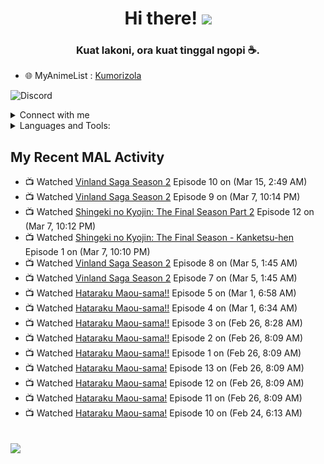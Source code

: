 <h1 align="center">Hi there! <img src="https://media.giphy.com/media/hvRJCLFzcasrR4ia7z/giphy.gif" width="25px"> </h1>
<h3 align="center">Kuat lakoni, ora kuat tinggal ngopi ☕.</h3>

- 🌐 MyAnimeList : [Kumorizola](https://myanimelist.net/animelist/Kumorizola)

![Discord](https://discord.c99.nl/widget/theme-3/761213268009943051.png)
<details>
      <summary>Connect with me</summary>
    <p align="left">
        <a href="https://www.facebook.com/kumori.hartley.1" target="blank"><img align="center"
                src="https://raw.githubusercontent.com/rahuldkjain/github-profile-readme-generator/master/src/images/icons/Social/facebook.svg"
                alt="kumori hartley" height="30" width="40" /></a>
        <a href="https://www.instagram.com/kumorizola/" target="blank"><img align="center"
                src="https://raw.githubusercontent.com/rahuldkjain/github-profile-readme-generator/master/src/images/icons/Social/instagram.svg"
                alt="kumorizola" height="30" width="40" /></a>
        <a href="https://discord.com" target="blank"><img align="center"
                src="https://raw.githubusercontent.com/rahuldkjain/github-profile-readme-generator/master/src/images/icons/Social/discord.svg"
                alt="Kumori#5882" height="30" width="40" /></a>
    </p>
</details>

<details>
    <summary align="left">Languages and Tools:</summary>
<p align="left">
      <a href="https://www.w3schools.com/css/" target="_blank">
        <img src="https://raw.githubusercontent.com/devicons/devicon/master/icons/css3/css3-original-wordmark.svg"
            alt="css3" width="40" height="40" /> </a> <a href="https://www.w3.org/html/" target="_blank"> <img
            src="https://raw.githubusercontent.com/devicons/devicon/master/icons/html5/html5-original-wordmark.svg"
            alt="html5" width="40" height="40" /> </a> <a href="https://www.java.com" target="_blank"> <img
            src="https://raw.githubusercontent.com/devicons/devicon/master/icons/java/java-original.svg" alt="java"
            width="40" height="40" /> </a> <a href="https://developer.mozilla.org/en-US/docs/Web/JavaScript"
            target="_blank"> <img
            src="https://raw.githubusercontent.com/devicons/devicon/master/icons/javascript/javascript-original.svg"
            alt="javascript" width="40" height="40" /> </a> <a href="https://nodejs.org" target="_blank"> <img
            src="https://raw.githubusercontent.com/devicons/devicon/master/icons/nodejs/nodejs-original-wordmark.svg"
            alt="nodejs" width="40" height="40" /> </a> <a href="https://www.python.org" target="_blank"> <img
            src="https://raw.githubusercontent.com/devicons/devicon/master/icons/python/python-original.svg"
            alt="python" width="40" height="40" /> </a> <a href="https://www.typescriptlang.org/" target="_blank"> <img
            src="https://raw.githubusercontent.com/devicons/devicon/master/icons/typescript/typescript-original.svg" 
            alt="typescript" width="40" height="40" /> </a> <a href="https://www.photoshop.com/en" target="_blank"> <img
            src="https://upload.wikimedia.org/wikipedia/commons/a/af/Adobe_Photoshop_CC_icon.svg" alt="photoshop" width="40" height="40"/> </a>
            <a href="https://www.adobe.com/products/premiere.html" target="_blank"> <img
            src="https://upload.wikimedia.org/wikipedia/commons/4/40/Adobe_Premiere_Pro_CC_icon.svg" alt="Premiere pro" width="40" height="40"/> </a>
            <a href="https://www.adobe.com/in/products/illustrator.html" target="_blank"> <img 
            src="https://upload.wikimedia.org/wikipedia/commons/f/fb/Adobe_Illustrator_CC_icon.svg" alt="illustrator" width="40" height="40"/> </a>
      
 </details>
 
 <h2> My Recent MAL Activity</h2>
<!-- MAL_ACTIVITY:start -->

- 📺 Watched [Vinland Saga Season 2](https://MyAnimeList.net/anime.php?id=49387) Episode 10 on (Mar 15, 2:49 AM)
- 📺 Watched [Vinland Saga Season 2](https://MyAnimeList.net/anime.php?id=49387) Episode 9 on (Mar 7, 10:14 PM)
- 📺 Watched [Shingeki no Kyojin: The Final Season Part 2](https://MyAnimeList.net/anime.php?id=48583) Episode 12 on (Mar 7, 10:12 PM)
- 📺 Watched [Shingeki no Kyojin: The Final Season - Kanketsu-hen](https://MyAnimeList.net/anime.php?id=51535) Episode 1 on (Mar 7, 10:10 PM)
- 📺 Watched [Vinland Saga Season 2](https://MyAnimeList.net/anime.php?id=49387) Episode 8 on (Mar 5, 1:45 AM)
- 📺 Watched [Vinland Saga Season 2](https://MyAnimeList.net/anime.php?id=49387) Episode 7 on (Mar 5, 1:45 AM)
- 📺 Watched [Hataraku Maou-sama!!](https://MyAnimeList.net/anime.php?id=48413) Episode 5 on (Mar 1, 6:58 AM)
- 📺 Watched [Hataraku Maou-sama!!](https://MyAnimeList.net/anime.php?id=48413) Episode 4 on (Mar 1, 6:34 AM)
- 📺 Watched [Hataraku Maou-sama!!](https://MyAnimeList.net/anime.php?id=48413) Episode 3 on (Feb 26, 8:28 AM)
- 📺 Watched [Hataraku Maou-sama!!](https://MyAnimeList.net/anime.php?id=48413) Episode 2 on (Feb 26, 8:09 AM)
- 📺 Watched [Hataraku Maou-sama!!](https://MyAnimeList.net/anime.php?id=48413) Episode 1 on (Feb 26, 8:09 AM)
- 📺 Watched [Hataraku Maou-sama!](https://MyAnimeList.net/anime.php?id=15809) Episode 13 on (Feb 26, 8:09 AM)
- 📺 Watched [Hataraku Maou-sama!](https://MyAnimeList.net/anime.php?id=15809) Episode 12 on (Feb 26, 8:09 AM)
- 📺 Watched [Hataraku Maou-sama!](https://MyAnimeList.net/anime.php?id=15809) Episode 11 on (Feb 26, 8:09 AM)
- 📺 Watched [Hataraku Maou-sama!](https://MyAnimeList.net/anime.php?id=15809) Episode 10 on (Feb 24, 6:13 AM)

<!-- MAL_ACTIVITY:end -->

  
<h2 align="left"> <img src="https://media.discordapp.net/attachments/918405470073520168/919220018355523584/ezgif.com-gif-maker_1.gif">
